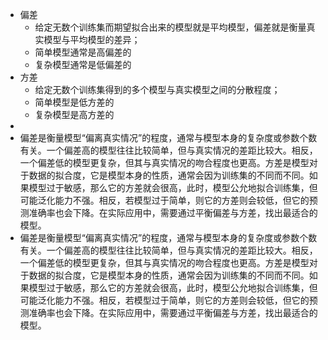 - 偏差
	- 给定无数个训练集而期望拟合出来的模型就是平均模型，偏差就是衡量真实模型与平均模型的差异；
	- 简单模型通常是高偏差的
	- 复杂模型通常是低偏差的
- 方差
	- 给定无数个训练集得到的多个模型与真实模型之间的分散程度；
	- 简单模型是低方差的
	- 复杂模型是高方差的
-
- 偏差是衡量模型“偏离真实情况”的程度，通常与模型本身的复杂度或参数个数有关。一个偏差高的模型往往比较简单，但与真实情况的差距比较大。相反，一个偏差低的模型更复杂，但其与真实情况的吻合程度也更高。方差是模型对于数据的拟合度，它是模型本身的性质，通常会因为训练集的不同而不同。如果模型过于敏感，那么它的方差就会很高，此时，模型公允地拟合训练集，但可能泛化能力不强。相反，若模型过于简单，则它的方差则会较低，但它的预测准确率也会下降。在实际应用中，需要通过平衡偏差与方差，找出最适合的模型。
- 偏差是衡量模型“偏离真实情况”的程度，通常与模型本身的复杂度或参数个数有关。一个偏差高的模型往往比较简单，但与真实情况的差距比较大。相反，一个偏差低的模型更复杂，但其与真实情况的吻合程度也更高。方差是模型对于数据的拟合度，它是模型本身的性质，通常会因为训练集的不同而不同。如果模型过于敏感，那么它的方差就会很高，此时，模型公允地拟合训练集，但可能泛化能力不强。相反，若模型过于简单，则它的方差则会较低，但它的预测准确率也会下降。在实际应用中，需要通过平衡偏差与方差，找出最适合的模型。